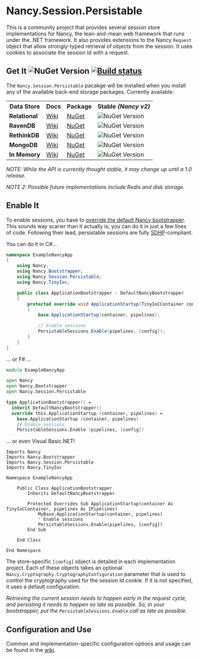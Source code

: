 # Nancy.Session.Persistable

This is a community project that provides several session store implementations for Nancy, the lean-and-mean web framework that runs under the .NET framework.  It also provides extensions to the Nancy ```Request``` object that allow strongly-typed retrieval of objects from the session.  It uses cookies to associate the session Id with a request.

## Get It ![NuGet Version](https://img.shields.io/nuget/v/Nancy.Session.Persistable.svg) [![Build status](https://ci.appveyor.com/api/projects/status/1mb2y97kshtau4ms?svg=true)](https://ci.appveyor.com/project/danieljsummers/nancy-session-persistable)

The ```Nancy.Session.Persistable``` pacakge will be installed when you install any of the available back-end storage packages. Currently available:
<table>
  <tr>
  <th>Data Store</th>
  <th>Docs</th>
  <th>Package</th>
  <th>Stable <em>(Nancy v2)</em></th>
  </tr>
  <tr>
  <td><strong>Relational</strong></td>
  <td><a href="https://github.com/danieljsummers/Nancy.Session.Persistable/wiki/Relational-Provider">Wiki</a></td>
  <td><a href="https://nuget.org/packages/Nancy.Session.Relational">NuGet</a></td>
  <td><img alt="NuGet Version" src="https://img.shields.io/nuget/v/Nancy.Session.Relational.svg"></td>
  </tr>
  <tr>
  <td><strong>RavenDB</strong></td>
  <td><a href="https://github.com/danieljsummers/Nancy.Session.Persistable/wiki/RavenDB-Provider">Wiki</a></td>
  <td><a href="https://nuget.org/packages/Nancy.Session.RavenDB">NuGet</a></td>
  <td><img alt="NuGet Version" src="https://img.shields.io/nuget/v/Nancy.Session.RavenDB.svg"></td>
  </tr>
  <tr>
  <td><strong>RethinkDB</strong></td>
  <td><a href="https://github.com/danieljsummers/Nancy.Session.Persistable/wiki/RethinkDB-Provider">Wiki</a></td>
  <td><a href="https://nuget.org/packages/Nancy.Session.RethinkDB">NuGet</a></td>
  <td><img alt="NuGet Version" src="https://img.shields.io/nuget/v/Nancy.Session.RethinkDB.svg"></td>
  </tr>
  <tr>
  <td><strong>MongoDB</strong></td>
  <td><a href="https://github.com/danieljsummers/Nancy.Session.Persistable/wiki/MongoDB-Provider">Wiki</a></td>
  <td><a href="https://nuget.org/packages/Nancy.Session.MongoDB">NuGet</a></td>
  <td><img alt="NuGet Version" src="https://img.shields.io/nuget/v/Nancy.Session.MongoDB.svg"></td>
  </tr>
  <tr>
  <td><strong>In Memory</strong></td>
  <td><a href="https://github.com/danieljsummers/Nancy.Session.Persistable/wiki/InMemory-Provider">Wiki</a></td>
  <td><a href="https://nuget.org/packages/Nancy.Session.InMemory">NuGet</a></td>
  <td><img alt="NuGet Version" src="https://img.shields.io/nuget/v/Nancy.Session.InMemory.svg"></td>
  </tr>
</table>

_NOTE: While the API is currently thought stable, it may change up until a 1.0 release._

_NOTE 2: Possible future implementations include Redis and disk storage._

## Enable It

To enable sessions, you have to [override the default Nancy bootstrapper](https://github.com/NancyFx/Nancy/wiki/Bootstrapper). This sounds way scarier than it actually is; you can do it in just a few lines of code. Following their lead, persistable sessions are fully [SDHP](https://github.com/NancyFx/Nancy#the-super-duper-happy-path)-compliant.

You can do it in C#...
```csharp
namespace ExampleNancyApp
{
    using Nancy;
    using Nancy.Bootstrapper;
    using Nancy.Session.Persistable;
    using Nancy.TinyIoc;

    public class ApplicationBootstrapper : DefaultNancyBootstrapper
    {
        protected override void ApplicationStartup(TinyIoCContainer container, IPipelines pipelines)
        {
            base.ApplicationStartup(container, pipelines);

            // Enable sessions
            PersistableSessions.Enable(pipelines, [config]);
        }
    }
}
```

... or F# ...

```fsharp
module ExampleNancyApp

open Nancy
open Nancy.Bootstrapper
open Nancy.Session.Persistable

type ApplicationBootstrapper() =
  inherit DefaultNancyBootstrapper()
  override this.ApplicationStartup (container, pipelines) =
    base.ApplicationStartup (container, pipelines)
    // Enable sessions
    PersistableSessions.Enable (pipelines, [config])
```

... or even Visual Basic.NET!

```vb.net
Imports Nancy
Imports Nancy.Bootstrapper
Imports Nancy.Session.Persistable
Imports Nancy.TinyIoc

Namespace ExampleNancyApp

    Public Class ApplicationBootstrapper
        Inherits DefaultNancyBootstrapper

        Protected Overrides Sub ApplicationStartup(container As TinyIoCContainer, pipelines As IPipelines)
            MyBase.ApplicationStartup(container, pipelines)
            ' Enable sessions
            PersistableSessions.Enable(pipelines, [config])
        End Sub

    End Class

End Namespace
```

The store-specific ```[config]``` object is detailed in each implementation project. Each of these objects takes an optional ```Nancy.Cryptography.CryptographyConfiguration``` parameter that is used to control the cryptography used for the session Id cookie. If it is not specified, it uses a default configuration.

_Retrieving the current session needs to happen early in the request cycle, and persisting it needs to happen as late as possible.  So, in your bootstrapper, put the ```PersistableSessions.Enable``` call as late as possible._

## Configuration and Use

Common and implementation-specific configuration options and usage can be found in the [wiki](https://github.com/danieljsummers/Nancy.Session.Persistable/wiki).
